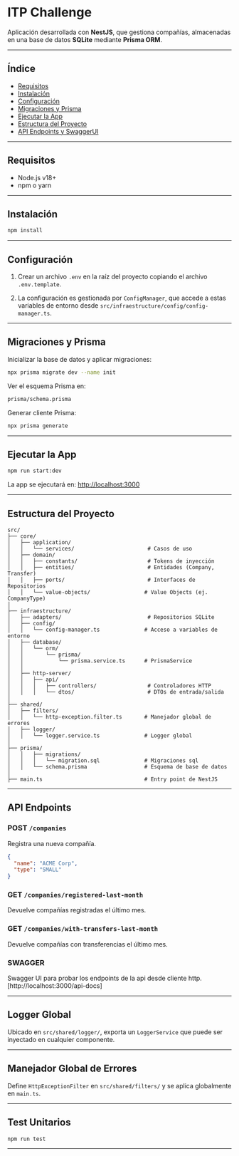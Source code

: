 # ITP Challenge

Aplicación desarrollada con **NestJS**, que gestiona compañías, almacenadas en una base de datos **SQLite** mediante **Prisma ORM**.

---

## Índice

- [Requisitos](#requisitos)
- [Instalación](#instalación)
- [Configuración](#configuración)
- [Migraciones y Prisma](#migraciones-y-prisma)
- [Ejecutar la App](#ejecutar-la-app)
- [Estructura del Proyecto](#estructura-del-proyecto)
- [API Endpoints y SwaggerUI](#api-endpoints)

---

## Requisitos

- Node.js v18+
- npm o yarn

---

## Instalación

```bash
npm install
```

---

## Configuración

1. Crear un archivo `.env` en la raíz del proyecto copiando el archivo `.env.template`.

2. La configuración es gestionada por `ConfigManager`, que accede a estas variables de entorno desde `src/infraestructure/config/config-manager.ts`.

---

## Migraciones y Prisma

Inicializar la base de datos y aplicar migraciones:

```bash
npx prisma migrate dev --name init
```

Ver el esquema Prisma en:
```bash
prisma/schema.prisma
```

Generar cliente Prisma:
```bash
npx prisma generate
```

---

## Ejecutar la App

```bash
npm run start:dev
```

La app se ejecutará en: [http://localhost:3000](http://localhost:3000)

---

## Estructura del Proyecto

```
src/
├── core/
│   ├── application/
│   │   └── services/                       # Casos de uso
│   ├── domain/
│   │   ├── constants/                      # Tokens de inyección
│   │   ├── entities/                       # Entidades (Company, Transfer)
│   │   ├── ports/                          # Interfaces de Repositorios
│   │   └── value-objects/                 # Value Objects (ej. CompanyType)
│
├── infraestructure/
│   ├── adapters/                           # Repositorios SQLite
│   ├── config/
│   │   └── config-manager.ts              # Acceso a variables de entorno
│   ├── database/
│   │   └── orm/
│   │       └── prisma/
│   │           └── prisma.service.ts      # PrismaService
│   │           
│   ├── http-server/
│   │   ├── api/
│   │   │   ├── controllers/                # Controladores HTTP
│   │   │   └── dtos/                       # DTOs de entrada/salida
│
├── shared/
│   ├── filters/
│   │   └── http-exception.filter.ts       # Manejador global de errores
│   ├── logger/
│   │   └── logger.service.ts              # Logger global
│
├── prisma/
│   │   ├── migrations/
│   │   │   └── migration.sql              # Migraciones sql
│   │   └── schema.prisma                  # Esquema de base de datos
│
├── main.ts                                # Entry point de NestJS
```

---

## API Endpoints

### POST `/companies`
Registra una nueva compañía.
```json
{
  "name": "ACME Corp",
  "type": "SMALL"
}
```

### GET `/companies/registered-last-month`
Devuelve compañías registradas el último mes.


### GET `/companies/with-transfers-last-month`
Devuelve compañías con transferencias el último mes.

### SWAGGER
Swagger UI para probar los endpoints de la api desde cliente http.
[http://localhost:3000/api-docs]

---

## Logger Global
Ubicado en `src/shared/logger/`, exporta un `LoggerService` que puede ser inyectado en cualquier componente.

---

## Manejador Global de Errores
Define `HttpExceptionFilter` en `src/shared/filters/` y se aplica globalmente en `main.ts`.

---

## Test Unitarios
```bash
npm run test
```
---


